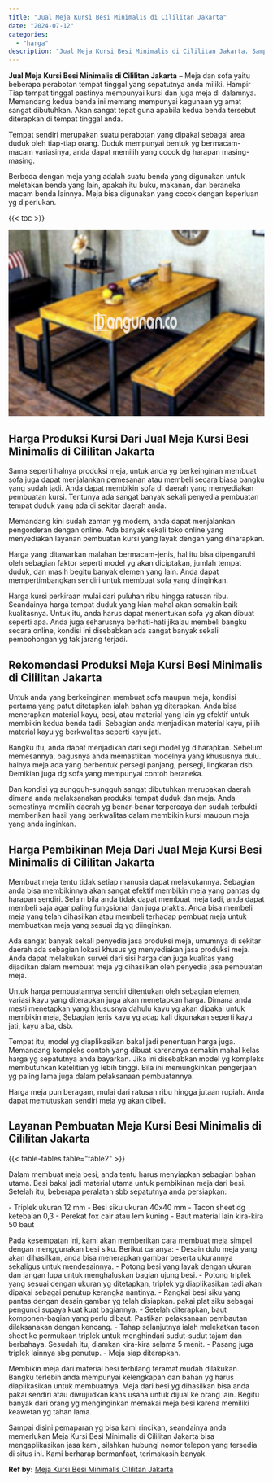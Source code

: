 ```yaml
---
title: "Jual Meja Kursi Besi Minimalis di Cililitan Jakarta"
date: "2024-07-12"
categories: 
  - "harga"
description: "Jual Meja Kursi Besi Minimalis di Cililitan Jakarta. Sampai disini pemaparan yg bisa kami rincikan, seandainya anda memerlukan Meja Kursi Besi Minimalis di C..."
---
```


**Jual Meja Kursi Besi Minimalis di Cililitan Jakarta** – Meja dan sofa yaitu beberapa perabotan tempat tinggal yang sepatutnya anda miliki. Hampir Tiap tempat tinggal pastinya mempunyai kursi dan juga meja di dalamnya. Memandang kedua benda ini memang mempunyai kegunaan yg amat sangat dibutuhkan. Akan sangat tepat guna apabila kedua benda tersebut diterapkan di tempat tinggal anda.

Tempat sendiri merupakan suatu perabotan yang dipakai sebagai area duduk oleh tiap-tiap orang. Duduk mempunyai bentuk yg bermacam-macam variasinya, anda dapat memilih yang cocok dg harapan masing-masing.

Berbeda dengan meja yang adalah suatu benda yang digunakan untuk meletakan benda yang lain, apakah itu buku, makanan, dan beraneka macam benda lainnya. Meja bisa digunakan yang cocok dengan keperluan yg diperlukan.

{{< toc >}}

![Jual Meja Kursi Besi Minimalis di Cililitan Jakarta](/images/jual-meja-besi-murah28.png)

## Harga Produksi Kursi Dari Jual Meja Kursi Besi Minimalis di Cililitan Jakarta

Sama seperti halnya produksi meja, untuk anda yg berkeinginan membuat sofa juga dapat menjalankan pemesanan atau membeli secara biasa bangku yang sudah jadi. Anda dapat membikin sofa di daerah yang menyediakan pembuatan kursi. Tentunya ada sangat banyak sekali penyedia pembuatan tempat duduk yang ada di sekitar daerah anda.

Memandang kini sudah zaman yg modern, anda dapat menjalankan pengorderan dengan online. Ada banyak sekali toko online yang menyediakan layanan pembuatan kursi yang layak dengan yang diharapkan.

Harga yang ditawarkan malahan bermacam-jenis, hal itu bisa dipengaruhi oleh sebagian faktor seperti model yg akan diciptakan, jumlah tempat duduk, dan masih begitu banyak elemen yang lain. Anda dapat mempertimbangkan sendiri untuk membuat sofa yang diinginkan.

Harga kursi perkiraan mulai dari puluhan ribu hingga ratusan ribu. Seandainya harga tempat duduk yang kian mahal akan semakin baik kualitasnya. Untuk itu, anda harus dapat menentukan sofa yg akan dibuat seperti apa. Anda juga seharusnya berhati-hati jikalau membeli bangku secara online, kondisi ini disebabkan ada sangat banyak sekali pembohongan yg tak jarang terjadi.

## Rekomendasi Produksi Meja Kursi Besi Minimalis di Cililitan Jakarta

Untuk anda yang berkeinginan membuat sofa maupun meja, kondisi pertama yang patut ditetapkan ialah bahan yg diterapkan. Anda bisa menerapkan material kayu, besi, atau material yang lain yg efektif untuk membikin kedua benda tadi. Sebagian anda menjadikan material kayu, pilih material kayu yg berkwalitas seperti kayu jati.

Bangku itu, anda dapat menjadikan dari segi model yg diharapkan. Sebelum memesannya, bagusnya anda memastikan modelnya yang khususnya dulu. halnya meja ada yang berbentuk persegi panjang, persegi, lingkaran dsb. Demikian juga dg sofa yang mempunyai contoh beraneka.

Dan kondisi yg sungguh-sungguh sangat dibutuhkan merupakan daerah dimana anda melaksanakan produksi tempat duduk dan meja. Anda semestinya memilih daerah yg benar-benar terpercaya dan sudah terbukti memberikan hasil yang berkwalitas dalam membikin kursi maupun meja yang anda inginkan.

## Harga Pembikinan Meja Dari Jual Meja Kursi Besi Minimalis di Cililitan Jakarta

Membuat meja tentu tidak setiap manusia dapat melakukannya. Sebagian anda bisa membikinnya akan sangat efektif membikin meja yang pantas dg harapan sendiri. Selain bila anda tidak dapat membuat meja tadi, anda dapat membeli saja agar paling fungsional dan juga praktis. Anda bisa membeli meja yang telah dihasilkan atau membeli terhadap pembuat meja untuk membuatkan meja yang sesuai dg yg diinginkan.

Ada sangat banyak sekali penyedia jasa produksi meja, umumnya di sekitar daerah ada sebagian lokasi khusus yg menyediakan jasa produksi meja. Anda dapat melakukan survei dari sisi harga dan juga kualitas yang dijadikan dalam membuat meja yg dihasilkan oleh penyedia jasa pembuatan meja.

Untuk harga pembuatannya sendiri ditentukan oleh sebagian elemen, variasi kayu yang diterapkan juga akan menetapkan harga. Dimana anda mesti menetapkan yang khususnya dahulu kayu yg akan dipakai untuk membikin meja, Sebagian jenis kayu yg acap kali digunakan seperti kayu jati, kayu alba, dsb.

Tempat itu, model yg diaplikasikan bakal jadi penentuan harga juga. Memandang kompleks contoh yang dibuat karenanya semakin mahal kelas harga yg sepatutnya anda bayarkan. Jika ini disebabkan model yg kompleks membutuhkan ketelitian yg lebih tinggi. Bila ini memungkinkan pengerjaan yg paling lama juga dalam pelaksanaan pembuatannya.

Harga meja pun beragam, mulai dari ratusan ribu hingga jutaan rupiah. Anda dapat memutuskan sendiri meja yg akan dibeli.

## Layanan Pembuatan Meja Kursi Besi Minimalis di Cililitan Jakarta

{{< table-tables table="table2" >}}

Dalam membuat meja besi, anda tentu harus menyiapkan sebagian bahan utama. Besi bakal jadi material utama untuk pembikinan meja dari besi. Setelah itu, beberapa peralatan sbb sepatutnya anda persiapkan:

\- Triplek ukuran 12 mm - Besi siku ukuran 40x40 mm - Tacon sheet dg ketebalan 0,3 - Perekat fox cair atau lem kuning - Baut material lain kira-kira 50 baut

Pada kesempatan ini, kami akan memberikan cara membuat meja simpel dengan menggunakan besi siku. Berikut caranya: - Desain dulu meja yang akan dihasilkan, anda bisa menerapkan gambar beserta ukurannya sekaligus untuk mendesainnya. - Potong besi yang layak dengan ukuran dan jangan lupa untuk menghaluskan bagian ujung besi. - Potong triplek yang sesuai dengan ukuran yg ditetapkan, triplek yg diaplikasikan tadi akan dipakai sebagai penutup kerangka nantinya. - Rangkai besi siku yang pantas dengan desain gambar yg telah disiapkan. pakai plat siku sebagai pengunci supaya kuat kuat bagiannya. - Setelah diterapkan, baut komponen-bagian yang perlu dibaut. Pastikan pelaksanaan pembautan dilaksanakan dengan kencang. - Tahap selanjutnya ialah melekatkan tacon sheet ke permukaan triplek untuk menghindari sudut-sudut tajam dan berbahaya. Sesudah itu, diamkan kira-kira selama 5 menit. - Pasang juga triplek lainnya sbg penutup. - Meja siap diterapkan.

Membikin meja dari material besi terbilang teramat mudah dilakukan. Bangku terlebih anda mempunyai kelengkapan dan bahan yg harus diaplikasikan untuk membuatnya. Meja dari besi yg dihasilkan bisa anda pakai sendiri atau diwujudkan kans usaha untuk dijual ke orang lain. Begitu banyak dari orang yg menginginkan memakai meja besi karena memiliki keawetan yg tahan lama.

Sampai disini pemaparan yg bisa kami rincikan, seandainya anda memerlukan Meja Kursi Besi Minimalis di Cililitan Jakarta bisa mengaplikasikan jasa kami, silahkan hubungi nomor telepon yang tersedia di situs ini. Kami berharap bermanfaat, terimakasih banyak.

**Ref by:** [Meja Kursi Besi Minimalis Cililitan Jakarta](https://id.wikipedia.org/wiki/Meja)
